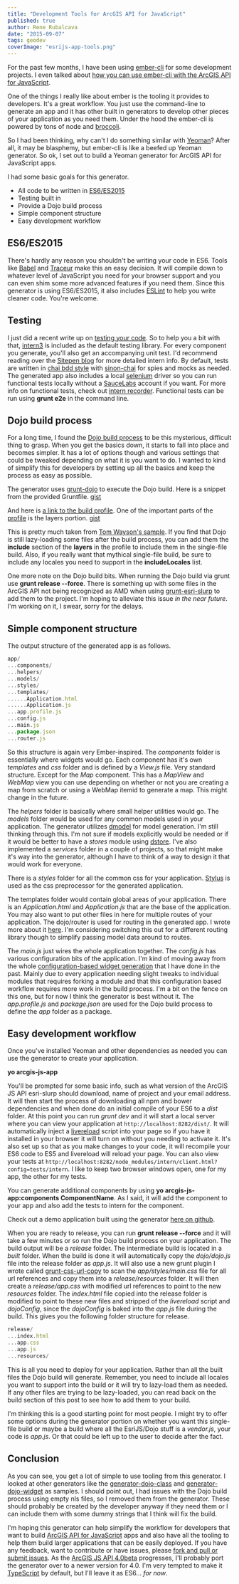 ```yaml
---
title: "Development Tools for ArcGIS API for JavaScript"
published: true
author: Rene Rubalcava
date: "2015-09-07"
tags: geodev
coverImage: "esrijs-app-tools.png"
---
```


For the past few months, I have been using [ember-cli](http://www.ember-cli.com/) for some development projects. I even talked about [how you can use ember-cli with the ArcGIS API for JavaScript](http://odoe.net/blog/ember-with-arcgis-api-for-javascript/).

One of the things I really like about ember is the tooling it provides to developers. It's a great workflow. You just use the command-line to generate an app and it has other built in generators to develop other pieces of your application as you need them. Under the hood the ember-cli is powered by tons of node and [broccoli](https://github.com/broccolijs/broccoli).

So I had been thinking, why can't I do something similar with [Yeoman](http://yeoman.io/)? After all, it may be blasphemy, but ember-cli is like a beefed up Yeoman generator. So ok, I set out to build a Yeoman generator for ArcGIS API for JavaScript apps.

I had some basic goals for this generator.

- All code to be written in [ES6/ES2015](https://babeljs.io/docs/learn-es2015/)
- Testing built in
- Provide a Dojo build process
- Simple component structure
- Easy development workflow

## ES6/ES2015

There's hardly any reason you shouldn't be writing your code in ES6. Tools like [Babel](https://babeljs.io/) and [Traceur](https://github.com/google/traceur-compiler) make this an easy decision. It will compile down to whatever level of JavaScript you need for your browser support and you can even shim some more advanced features if you need them. Since this generator is using ES6/ES2015, it also includes [ESLint](http://eslint.org/) to help you write cleaner code. You're welcome.

## Testing

I just did a recent write up on [testing your code](https://geonet.esri.com/people/odoe/blog/2015/09/02/testing-your-code). So to help you a bit with that, [intern3](https://theintern.github.io/) is included as the default testing library. For every component you generate, you'll also get an accompanying unit test. I'd recommend reading over the [Sitepen blog](https://www.sitepen.com/blog/?s=intern) for more detailed intern info. By default, tests are written in [chai bdd style](http://chaijs.com/api/bdd/) with [sinon-chai](https://github.com/domenic/sinon-chai) for spies and mocks as needed. The generated app also includes a local [selenium](http://docs.seleniumhq.org/) driver so you can run functional tests locally without a [SauceLabs](http://saucelabs.com/) account if you want. For more info on functional tests, check out [intern recorder](https://www.sitepen.com/blog/2015/08/07/working-with-intern-recorder/). Functional tests can be run using **grunt e2e** in the command line.

## Dojo build process

For a long time, I found the [Dojo build process](http://dojotoolkit.org/documentation/tutorials/1.10/build/) to be this mysterious, difficult thing to grasp. When you get the basics down, it starts to fall into place and becomes simpler. It has a lot of options though and various settings that could be tweaked depending on what it is you want to do. I wanted to kind of simplify this for developers by setting up all the basics and keep the process as easy as possible.

The generator uses [grunt-dojo](https://github.com/phated/grunt-dojo) to execute the Dojo build. Here is a snippet from the provided Gruntfile. [gist](https://gist.github.com/odoe/fe04197e6dc33c2403ba)

And here is [a link to the build profile](https://github.com/odoe/esrijs-generator-demo/blob/master/profiles/build.profile.js). One of the important parts of the [profile](https://dojotoolkit.org/reference-guide/1.9/build/profiles.html) is the layers portion. [gist](https://gist.github.com/odoe/6f12053b7492d84d500f)

This is pretty much taken from [Tom Wayson's sample](https://github.com/tomwayson/esri-slurp-example). If you find that Dojo is still lazy-loading some files after the build process, you can add them the **include** section of the **layers** in the profile to include them in the single-file build. Also, if you really want that mythical single-file build, be sure to include any locales you need to support in the **includeLocales** list.

One more note on the Dojo build bits. When running the Dojo build via grunt use **grunt release --force**. There is something up with some files in the ArcGIS API not being recognized as AMD when using [grunt-esri-slurp](https://github.com/steveoh/grunt-esri-slurp) to add them to the project. I'm hoping to alleviate this issue _in the near future_. I'm working on it, I swear, sorry for the delays.

## Simple component structure

The output structure of the generated app is as follows.

```js
app/
...components/
...helpers/
...models/
...styles/
...templates/
......Application.html
......Application.js
...app.profile.js
...config.js
...main.js
...package.json
...router.js
```

So this structure is again very Ember-inspired. The _components_ folder is essentially where widgets would go. Each component has it's own _templates_ and _css_ folder and is defined by a _View.js_ file. Very standard structure. Except for the _Map_ component. This has a _MapView_ and _WebMap_ view you can use depending on whether or not you are creating a map from scratch or using a WebMap itemid to generate a map. This might change in the future.

The _helpers_ folder is basically where small helper utilities would go. The _models_ folder would be used for any common models used in your application. The generator utilizes [dmodel](https://github.com/SitePen/dmodel) for model generation. I'm still thinking through this. I'm not sure if models explicitly would be needed or if it would be better to have a _stores_ module using [dstore](http://dstorejs.io/). I've also implemented a _services_ folder in a couple of projects, so that might make it's way into the generator, although I have to think of a way to design it that would work for everyone.

There is a _styles_ folder for all the common css for your application. [Stylus](https://learnboost.github.io/stylus/) is used as the css preprocessor for the generated application.

The templates folder would contain global areas of your application. There is an _Application.html_ and _Application.js_ that are the base of the application. You may also want to put other files in here for multiple routes of your application. The dojo/router is used for routing in the generated app. I wrote more about it [here](http://odoe.net/blog/dojo-router-for-your-esri-javascript-maps/). I'm considering switching this out for a different routing library though to simplify passing model data around to routes.

The _main.js_ just wires the whole application together. The _config.js_ has various configuration bits of the application. I'm kind of moving away from the whole [configuration-based widget generation](https://github.com/odoe/esri-js-starterkit) that I have done in the past. Mainly due to every application needing slight tweaks to individual modules that requires forking a module and that this configuration based workflow requires more work in the build process. I'm a bit on the fence on this one, but for now I think the generator is best without it. The _app.profile.js_ and _package.json_ are used for the Dojo build process to define the _app_ folder as a package.

## Easy development workflow

Once you've installed Yeoman and other dependencies as needed you can use the generator to create your application.

**yo arcgis-js-app**

You'll be prompted for some basic info, such as what version of the ArcGIS JS API esri-slurp should download, name of project and your email address. It will then start the process of downloading all npm and bower dependencies and when done do an initial compile of your ES6 to a _dist_ folder. At this point you can run _grunt dev_ and it will start a local server where you can view your application at `http://localhost:8282/dist/`. It will automatically inject a [livereload](http://livereload.com/) script into your page so if you have it installed in your browser it will turn on without you needing to activate it. It's also set up so that as you make changes to your code, it will recompile your ES6 code to ES5 and livereload will reload your page. You can also view your tests at `http://localhost:8282/node_modules/intern/client.html?config=tests/intern`. I like to keep two browser windows open, one for my app, the other for my tests.

You can generate additional components by using **yo arcgis-js-app:components ComponentName**. As I said, it will add the component to your app and also add the tests to intern for the component.

Check out a demo application built using the generator [here on github](https://github.com/odoe/esrijs-generator-demo).

When you are ready to release, you can run **grunt release --force** and it will take a few minutes or so run the Dojo build process on your application. The build output will be a _release_ folder. The intermediate build is located in a _built_ folder. When the build is done it will automatically copy the _dojo/dojo.js_ file into the release folder as _app.js_. It will also use a new grunt plugin I wrote called [grunt-css-url-copy](https://github.com/odoe/grunt-css-url-copy) to scan the _app/styles/main.css_ file for all url references and copy them into a _release/resources_ folder. It will then create a _release/app.css_ with modified url references to point to the new _resources_ folder. The _index.html_ file copied into the release folder is modified to point to these new files and stripped of the _livereload_ script and _dojoConfig_, since the _dojoConfig_ is baked into the _app.js_ file during the build. This gives you the following folder structure for release.

```js
release/
...index.html
...app.css
...app.js
...resources/
```

This is all you need to deploy for your application. Rather than all the built files the Dojo build will generate. Remember, you need to include all locales you want to support into the build or it will try to lazy-load them as needed. If any other files are trying to be lazy-loaded, you can read back on the build section of this post to see how to add them to your build.

I'm thinking this is a good starting point for most people. I might try to offer some options during the generator portion on whether you want this single-file build or maybe a build where all the EsriJS/Dojo stuff is a _vendor.js_, your code is _app.js_. Or that could be left up to the user to decide after the fact.

## Conclusion

As you can see, you get a lot of simple to use tooling from this generator. I looked at other generators like the [generator-dojo-class](https://github.com/stdavis/generator-dojo-class) and [generator-dojo-widget](https://github.com/steveoh/generator-dojo-widget) as samples. I should point out, I had issues with the Dojo build process using empty nls files, so I removed them from the generator. These should probably be created by the developer anyway if they need them or I can include them with some dummy strings that I think will fix the build.

I'm hoping this generator can help simplify the workflow for developers that want to build [ArcGIS API for JavaScript](https://developers.arcgis.com/javascript/) apps and also have all the tooling to help them build larger applications that can be easily deployed. If you have any feedback, want to contribute or have issues, please [fork and pull or submit issues](https://github.com/odoe/generator-arcgis-js-app). As the [ArcGIS JS API 4.0beta](https://developers.arcgis.com/javascript/beta/) progresses, I'll probably port the generator over to a newer version for 4.0. I'm very tempted to make it [TypeScript](http://www.typescriptlang.org/) by default, but I'll leave it as ES6... _for now_.
